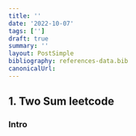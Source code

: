 ```yaml
---
title: ''
date: '2022-10-07'
tags: ['']
draft: true
summary: ''
layout: PostSimple
bibliography: references-data.bib
canonicalUrl:
---
```


## 1. Two Sum leetcode

### Intro
